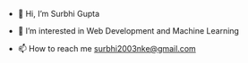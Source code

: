 
- 👋 Hi, I’m Surbhi Gupta
  
- 👀 I’m interested in Web Development and Machine Learning
- 📫 How to reach me surbhi2003nke@gmail.com

<!---
surbhi2003nke/surbhi2003nke is a ✨ special ✨ repository because its `README.md` (this file) appears on your GitHub profile.
You can click the Preview link to take a look at your changes.
--->
